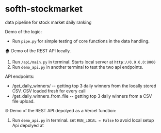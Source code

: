 # softh-stockmarket
data pipeline for stock market daily ranking

Demo of the logic:
- Run `pipe.py` for simple testing of core functions in the data handling. 

🏠 Demo of the REST API locally.
1. Run `/api/main.py` in terminal. Starts local server at `http://0.0.0.0:8000`
2. Run `demo_api.py` in another terminal to test the two api endpoints.

API endpoints:
- /get_daily_winners/ -- getting top 3 daily winners from the locally stored CSV. CSV loaded fresh for every call
- /get_daily_winners_from_file -- getting top 3 daily winners from a CSV file upload.


🌐 Demo of the REST API depolyed as a Vercel function:
1. Run `demo_api.py` in terminal. set `RUN_LOCAL = False` to avoid local setup
Api depolyed at 